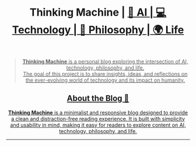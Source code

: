 <h1 align=center>Thinking Machine | <a href="https://jack5316.github.io/Thinking-Machine/" 

<h4 align=center>🤖 AI | 💻 Technology | 🧠 Philosophy | 🌍 Life</h4>
<br>

> **Thinking Machine** is a personal blog exploring the intersection of AI, technology, philosophy, and life.<br>
> The goal of this project is to share insights, ideas, and reflections on the ever-evolving world of technology and its impact on humanity.


## About the Blog 🚀

**Thinking Machine** is a minimalist and responsive blog designed to provide a clean and distraction-free reading experience. It is built with simplicity and usability in mind, making it easy for readers to explore content on AI, technology, philosophy, and life.

---
